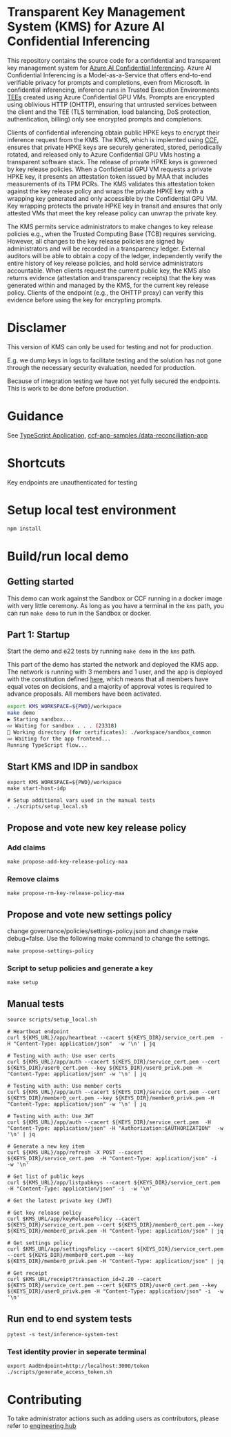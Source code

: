 # Transparent Key Management System (KMS) for Azure AI Confidential Inferencing
 
This repository contains the source code for a confidential and transparent key management system for [Azure AI Confidential Inferencing](https://techcommunity.microsoft.com/blog/azure-ai-services-blog/azure-ai-confidential-inferencing-preview/4248181). Azure AI Confidential Inferencing is a Model-as-a-Service that offers end-to-end verifiable privacy for prompts and completions, even from Microsoft. In confidential inferencing, inference runs in Trusted Execution Environments [TEEs](https://learn.microsoft.com/en-us/azure/confidential-computing/trusted-execution-environment) created using Azure Confidential GPU VMs. Prompts are encrypted using oblivious HTTP (OHTTP), ensuring that untrusted services between the client and the TEE (TLS termination, load balancing, DoS protection, authentication, billing) only see encrypted prompts and completions.
 
Clients of confidential inferencing obtain public HPKE keys to encrypt their inference request from the KMS. The KMS, which is implemted using [CCF](https://github.com/microsoft/CCF), ensures that private HPKE keys are securely generated, stored, periodically rotated, and released only to Azure Confidential GPU VMs hosting a transparent software stack. The release of private HPKE keys is governed by key release policies. When a Confidential GPU VM requests a private HPKE key, it presents an attestation token issued by MAA that includes measurements of its TPM PCRs. The KMS validates this attestation token against the key release policy and wraps the private HPKE key with a wrapping key generated and only accessible by the Confidential GPU VM. Key wrapping protects the private HPKE key in transit and ensures that only attested VMs that meet the key release policy can unwrap the private key.
 
The KMS permits service administrators to make changes to key release policies e.g., when the Trusted Computing Base (TCB) requires servicing. However, all changes to the key release policies are signed by administrators and will be recorded in a transparency ledger. External auditors will be able to obtain a copy of the ledger, independently verify the entire history of key release policies, and hold service administrators accountable. When clients request the current public key, the KMS also returns evidence (attestation and transparency receipts) that the key was generated within and managed by the KMS, for the current key release policy. Clients of the endpoint (e.g., the OHTTP proxy) can verify this evidence before using the key for encrypting prompts.


# Disclamer

This version of KMS can only be used for testing and not for production.

E.g. we dump keys in logs to facilitate testing and the solution has not gone through the necessary security evaluation, needed for production.

Because of integration testing we have not yet fully secured the endpoints. This is work to be done before production.

# Guidance

See [TypeScript Application](https://microsoft.github.io/CCF/main/build_apps/js_app_ts.html#typescript-application), [ccf-app-samples
/data-reconciliation-app](https://github.com/microsoft/ccf-app-samples/tree/main/data-reconciliation-app)

# Shortcuts

Key endpoints are unauthenticated for testing

# Setup local test environment

```bash
npm install
```
# Build/run local demo

## Getting started

This demo can work against the Sandbox or CCF running in a docker image with very little ceremony. As long as you have a terminal in the `kms` path, you can run `make demo` to run in the Sandbox or docker.

## Part 1: Startup

Start the demo and e22 tests by running `make demo` in the `kms` path.

This part of the demo has started the network and deployed the KMS app. The network is running with 3 members and 1 user, and the app is deployed with the constitution defined [here](../governance/constitution/), which means that all members have equal votes on decisions, and a majority of approval votes is required to advance proposals. All members have been activated.

```bash
export KMS_WORKSPACE=${PWD}/workspace
make demo
▶️ Starting sandbox...
💤 Waiting for sandbox . . . (23318)
📂 Working directory (for certificates): ./workspace/sandbox_common
💤 Waiting for the app frontend...
Running TypeScript flow...
```

## Start KMS and IDP in sandbox

```
export KMS_WORKSPACE=${PWD}/workspace
make start-host-idp

# Setup additional vars used in the manual tests
. ./scripts/setup_local.sh
```

## Propose and vote new key release policy

### Add claims

```
make propose-add-key-release-policy-maa
```

### Remove claims

```
make propose-rm-key-release-policy-maa
```

## Propose and vote new settings policy

change governance/policies/settings-policy.json and change make debug=false.
Use the following make command to change the settings.

```
make propose-settings-policy
```

### Script to setup policies and generate a key

```
make setup
```

## Manual tests

```
source scripts/setup_local.sh

# Heartbeat endpoint
curl ${KMS_URL}/app/heartbeat --cacert ${KEYS_DIR}/service_cert.pem  -H "Content-Type: application/json"  -w '\n' | jq

# Testing with auth: Use user certs
curl ${KMS_URL}/app/auth --cacert ${KEYS_DIR}/service_cert.pem --cert ${KEYS_DIR}/user0_cert.pem --key ${KEYS_DIR}/user0_privk.pem -H "Content-Type: application/json" -w '\n' | jq

# Testing with auth: Use member certs
curl ${KMS_URL}/app/auth --cacert ${KEYS_DIR}/service_cert.pem --cert ${KEYS_DIR}/member0_cert.pem --key ${KEYS_DIR}/member0_privk.pem -H "Content-Type: application/json" -w '\n' | jq

# Testing with auth: Use JWT
curl ${KMS_URL}/app/auth --cacert ${KEYS_DIR}/service_cert.pem  -H "Content-Type: application/json" -H "Authorization:$AUTHORIZATION"  -w '\n' | jq

# Generate a new key item
curl ${KMS_URL}/app/refresh -X POST --cacert ${KEYS_DIR}/service_cert.pem  -H "Content-Type: application/json" -i  -w '\n'

# Get list of public keys
curl ${KMS_URL}/app/listpubkeys --cacert ${KEYS_DIR}/service_cert.pem  -H "Content-Type: application/json" -i  -w '\n'

# Get the latest private key (JWT)

# Get key release policy
curl $KMS_URL/app/keyReleasePolicy --cacert ${KEYS_DIR}/service_cert.pem --cert ${KEYS_DIR}/member0_cert.pem --key ${KEYS_DIR}/member0_privk.pem -H "Content-Type: application/json" | jq

# Get settings policy
curl $KMS_URL/app/settingsPolicy --cacert ${KEYS_DIR}/service_cert.pem --cert ${KEYS_DIR}/member0_cert.pem --key ${KEYS_DIR}/member0_privk.pem -H "Content-Type: application/json" | jq

# Get receipt
curl $KMS_URL/receipt?transaction_id=2.20 --cacert ${KEYS_DIR}/service_cert.pem --cert ${KEYS_DIR}/user0_cert.pem --key ${KEYS_DIR}/user0_privk.pem -H "Content-Type: application/json" -i  -w '\n'
```

## Run end to end system tests

```
pytest -s test/inference-system-test
```

### Test identity provier in seperate terminal

```
export AadEndpoint=http://localhost:3000/token
./scripts/generate_access_token.sh
```

# Contributing

To take administrator actions such as adding users as contributors, please refer to [engineering hub](https://eng.ms/docs/initiatives/open-source-at-microsoft/github/opensource/repos/jit)

